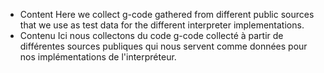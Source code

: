 * Content
  Here we collect g-code gathered from different public sources that
  we use as test data for the different interpreter implementations.
* Contenu
  Ici nous collectons du code g-code collecté à partir de différentes
  sources publiques qui nous servent comme données pour nos
  implémentations de l'interpréteur.
